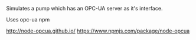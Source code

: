 Simulates a pump which has an OPC-UA server as it's interface.

Uses opc-ua npm

http://node-opcua.github.io/
https://www.npmjs.com/package/node-opcua